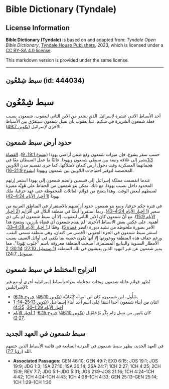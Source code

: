 # Bible Dictionary (Tyndale)

## License Information

**Bible Dictionary (Tyndale)** is based on and adapted from: _Tyndale Open Bible Dictionary_, [Tyndale House Publishers](https://tyndaleopenresources.com/), 2023, which is licensed under a [CC BY-SA 4.0 license](https://creativecommons.org/licenses/by-sa/4.0/legalcode.en).

This markdown version is provided under the same license.



--------------------------------

## سبط شِمْعُون (id: 444034)

سبط شِمْعُون
============

أحد الأسباط الاثني عشرة لإسرائيل الذي ينحدر من الابن الثاني ليعقوب، شمعون. بسبب فعلة شمعون الشريرة في شكيم، تنبأ يعقوب بأن نسل شمعون سيتفرّق بين الأسباط الأخرى لإسرائيل ([تكوين 49:7](https://ref.ly/Gen49:7)).

حدود أرض سبط شمعون
------------------

حسب سفر يشوع، فإن ميراث شمعون وقع ضمن أراضي يهوذا ([يشوع 19:1، 9](https://ref.ly/Josh19:1,Josh19:9)). [القضاة 1:3](https://ref.ly/Judg1:3)يشير إلى عَلاقة وثيقة بين سبطي شمعون ويهوذا. غالبًا ما عمل السبطان معًا في هجماتهما العسكرية وقت دخول أرض كنعان لامتلاكها. كما جرى تقسيم مدن اللاويين المخصصة لتوفير احتياجات اللاويين بين شمعون ويهوذا ([يشوع 21:9–16](https://ref.ly/Josh21:9-Josh21:16)).

عندما انقسمت مملكة إسرائيل إلى قسمين وانضم شمعون إلى يهوذا استمر إرثهم المحدود داخل نصيب يهوذا. مع ذلك، تمكن بنو شمعون من الحفاظ على هُوِيَّة مميزة لسبطهم لبعض الوقت. وهذا يتضح من قوائم العائلات المحفوظة حتى عهد حزقيا، ملك يهوذا ([1 أخبار الأيام 4:24–42](https://ref.ly/1Chr4:24-1Chr4:42)).

في فترة حكم حزقيا، وسع بنو شمعون حدود أراضيهم بالاستقرار في المناطق العربية من سعير ([1 أخبار الأيام 4:24–43](https://ref.ly/1Chr4:24-1Chr4:43)). ربما استقروا أيضًا في منطقة التلال في أَفْرَايِم ([2 أخبار الأيام 15:9](https://ref.ly/2Chr15:9)). مع أنّ شمعون كان الابن الثاني ليعقوب، إلا أن سبط شمعون لم يكن ذي أهمية. على عكس بعض الأسباط الأخرى، لم يقدم شمعون أي قضاة بارزين، ويتضح هذا الأمر بصورة ملحوظة من نشيد دبورة (انظر [قضاة 5](https://ref.ly/Judg5:1-Judg5:31)). وفقًا لـ[1 أخبار الأيام 4:28–33](https://ref.ly/1Chr4:28-1Chr4:33)، استقر سبط شمعون في الجزء الجنوبي الأقصى من كنعان، وهي منطقة تسمى النقب. ورغم جفاف هذه المنطقة ووعورتها إلا أنها تكون خصبة بما يكفي في أوائل الصيف بسبب الأمطار السنوية والينابيع المستمرة. أصبحت المنطقة معروفة باسم "جَنُوب يَهُوذَا"، مما يميز شمعون عن غير اليهود الذين يعيشون في تلك المنطقة ([1 صموئيل 27:10؛](https://ref.ly/1Sam27:10) [30:14؛](https://ref.ly/1Sam30:14) [2 صموئيل 24:7](https://ref.ly/2Sam24:7)).

التزاوج المختلط في سبط شمعون
----------------------------

تُظهر قوائم عائلة شمعون زيجات مختلطة سواء بأسباط إسرائيلية أخرى أو مع غير الإسرائيليين:

* شَأُول، ابن شمعون، كان ابن امرأة كَنْعَانِيَّة ([تكوين 46:10](https://ref.ly/Gen46:10)؛ [خروج 6:15](https://ref.ly/Exod6:15)).
* اثنان من أبناء شمعون أخذا اسمًا على اسم أحد أبناء إسماعيل ([تكوين 25:13–14؛](https://ref.ly/Gen25:13-Gen25:14) [1 أخبار الأيام 1:29–30](https://ref.ly/1Chr1:29-1Chr1:30); [4:25\)](https://ref.ly/1Chr4:25)
* كان يَامِين من نسل رَام بِكْر يَرْحَمْئِيل ([تكوين 46:10](https://ref.ly/Gen46:10)؛ [خروج 6:15](https://ref.ly/Exod6:15)؛ [1 أخبار الأيام 2:27](https://ref.ly/1Chr2:27)).

سبط شمعون في العهد الجديد
-------------------------

في العهد الجديد، يظهر سبط شمعون في المرتبة السابعة في قائمة الأسباط الذين ختمهم الله ([رؤيا 7:7](https://ref.ly/Rev7:7)).

* **Associated Passages:** GEN 46:10; GEN 49:7; EXO 6:15; JOS 19:1; JOS 19:9; JDG 1:3; 1SA 27:10; 1SA 30:14; 2SA 24:7; 1CH 2:27; 1CH 4:25; 2CH 15:9; REV 7:7; JDG 5:1–JDG 5:31; JOS 21:9–JOS 21:16; 1CH 4:24–1CH 4:42; 1CH 4:24–1CH 4:43; 1CH 4:28–1CH 4:33; GEN 25:13–GEN 25:14; 1CH 1:29–1CH 1:30

